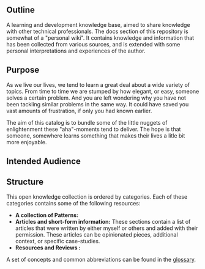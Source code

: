 ## Outline

A learning and development knowledge base, aimed to share knowledge with other technical professionals.
The docs section of this repository is somewhat of a "personal wiki".
It contains knowledge and information that has been collected from various sources, and is extended with some personal interpretations and experiences of the author.

## Purpose

As we live our lives, we tend to learn a great deal about a wide variety of topics.
From time to time we are stumped by how elegant, or easy, someone solves a certain problem. And you are left wondering why you have not been tackling similar problems in the same way. It could have saved you vast amounts of frustration, if only you had known earlier.

The aim of this catalog is to bundle some of the little nuggets of enlightenment these "aha"-moments tend to deliver.
The hope is that someone, somewhere learns something that makes their lives a litle bit more enjoyable.

## Intended Audience

## Structure

This open knowledge collection is ordered by categories. Each of these categories contains
some of the following resources:

- **A collection of Patterns:**
- **Articles and short-form information:** These sections contain a list of articles that were written by either myself or others and added with their permission. These articles can be opinionated pieces, additional context, or specific case-studies.
- **Resources and Reviews :**

A set of concepts and common abbreviations can be found in the [glossary](./X_APPENDIX/glossary).
